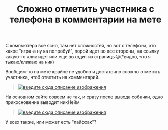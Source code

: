﻿---
title: "Сложно отметить участника с телефона в комментарии на мете"
se.owner.user_id: 264178
se.owner.display_name: "Dev18"
se.owner.link: "https://ru.meta.stackoverflow.com/users/264178/dev18"
se.link: "https://ru.meta.stackoverflow.com/questions/13203/%d0%a1%d0%bb%d0%be%d0%b6%d0%bd%d0%be-%d0%be%d1%82%d0%bc%d0%b5%d1%82%d0%b8%d1%82%d1%8c-%d1%83%d1%87%d0%b0%d1%81%d1%82%d0%bd%d0%b8%d0%ba%d0%b0-%d1%81-%d1%82%d0%b5%d0%bb%d0%b5%d1%84%d0%be%d0%bd%d0%b0-%d0%b2-%d0%ba%d0%be%d0%bc%d0%bc%d0%b5%d0%bd%d1%82%d0%b0%d1%80%d0%b8%d0%b8-%d0%bd%d0%b0-%d0%bc%d0%b5%d1%82%d0%b5"
se.question_id: 13203
se.post_type: question
---
<p>С компьютера все ясно, там нет сложностей, но вот с телефона, это какое &quot;игра-а ну ка попробуй&quot;, порой идет во все стороны, на ссылку какую-то клик идет или еще выходит из страницы☹️(*видно, что я тыкаю/кликаю на ник)</p>
<p>Вообщем-то на мете крайне не удобно и достаточно сложно отметить участника, чтоб ответить на комментарий.</p>
<blockquote>
<p><a href="https://i.stack.imgur.com/fV608.gif" rel="nofollow noreferrer"><img src="https://i.stack.imgur.com/fV608.gif" alt="введите сюда описание изображения" /></a></p>
</blockquote>
<p>На основном сайте совсем не так, и сразу после вывода собачки, одно прикосновение выводит никНейм</p>
<blockquote>
<p><a href="https://i.stack.imgur.com/QxsH1.gif" rel="nofollow noreferrer"><img src="https://i.stack.imgur.com/QxsH1.gif" alt="введите сюда описание изображения" /></a></p>
</blockquote>
<p>У всех также, или может есть &quot;лайфхак&quot;?</p>
